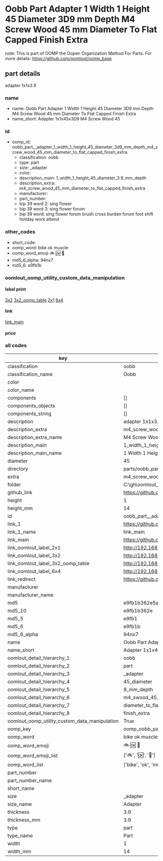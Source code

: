 # Oobb Part  Adapter 1 Width 1 Height 45 Diameter 3D9 mm Depth M4 Screw Wood 45 mm Diameter To Flat Capped Finish Extra  

note: This is part of OOMP the Oopen Organization Method For Parts. For more details: https://github.com/oomlout/oomp_base

##  part details
  



 adapter 1x1x3.9



### name
* name: Oobb Part  Adapter 1 Width 1 Height 45 Diameter 3D9 mm Depth M4 Screw Wood 45 mm Diameter To Flat Capped Finish Extra
* name_short: Adapter 1x1x45x3D9 M4 Screw Wood 45
### id
* oomp_id: oobb_part__adapter_1_width_1_height_45_diameter_3d9_mm_depth_m4_screw_wood_45_mm_diameter_to_flat_capped_finish_extra
  * classification: oobb
  * type: part
  * size: _adapter
  * color: 
  * description_main: 1_width_1_height_45_diameter_3.9_mm_depth
  * description_extra: m4_screw_wood_45_mm_diameter_to_flat_capped_finish_extra
  * manufacturer: 
  * part_number: 
  * bip 39 word 2: sing flower
  * bip 39 word 3: sing flower forum
  * bip 39 word: sing flower forum brush cross burden forum foot shift holiday work attend

### other_codes
* short_code: 
* oomp_word: bike ok muscle
* oomp_word_emoji :bike: :ok: :muscle:
* md5_6_alpha: 94nx7
* md5_6: e9fb1b






### oomlout_oomp_utility_custom_data_manipulation
#### label print
[3x2](http://192.168.1.245:1112/?label=oomp%2094nx7)
[3x2_oomp_table](http://192.168.1.108:1112/?label=oomp%2094nx7)
[2x1](http://192.168.1.242:1112/?label=oomp%2094nx7)
[6x4](http://192.168.1.55:1112/?label=oomp%2094nx7)    

#### link

[link_main](https://github.com/oomlout/oomlout_oobb_version_4_generated_parts/tree/main/navigation_oomp/oobb/part/_adapter/1_width_1_height_45_diameter_3.9_mm_depth/m4_screw_wood_45_mm_diameter_to_flat_capped_finish_extra/part)                              

#### price







### all codes 
| key | value |  
| --- | --- |  
| classification | oobb |  
| classification_name | Oobb |  
| color |  |  
| color_name |  |  
| components | [] |  
| components_objects | [] |  
| components_string | [] |  
| description |  adapter 1x1x3.9 |  
| description_extra | m4_screw_wood_45_mm_diameter_to_flat_capped_finish_extra |  
| description_extra_name | M4 Screw Wood 45 mm Diameter To Flat Capped Finish Extra |  
| description_main | 1_width_1_height_45_diameter_3.9_mm_depth |  
| description_main_name | 1 Width 1 Height 45 Diameter 3.9 mm Depth |  
| diameter | 45 |  
| directory | parts/oobb_part__adapter_1_width_1_height_45_diameter_3d9_mm_depth_m4_screw_wood_45_mm_diameter_to_flat_capped_finish_extra |  
| extra | m4_screw_wood_45_mm_diameter_to_flat_capped_finish |  
| folder | C:\gh\oomlout_oobb_version_4_generated_parts\parts\oobb_part__adapter_1_width_1_height_45_diameter_3d9_mm_depth_m4_screw_wood_45_mm_diameter_to_flat_capped_finish_extra |  
| github_link | https://github.com/oomlout/oomlout_oomp_part_src/tree/main/parts/oobb_part__adapter_1_width_1_height_45_diameter_3d9_mm_depth_m4_screw_wood_45_mm_diameter_to_flat_capped_finish_extra |  
| height | 1 |  
| height_mm | 14 |  
| id | oobb_part__adapter_1_width_1_height_45_diameter_3d9_mm_depth_m4_screw_wood_45_mm_diameter_to_flat_capped_finish_extra |  
| link_1 | https://github.com/oomlout/oomlout_oobb_version_4_generated_parts/tree/main/navigation_oomp/oobb/part/_adapter/1_width_1_height_45_diameter_3.9_mm_depth/m4_screw_wood_45_mm_diameter_to_flat_capped_finish_extra/part |  
| link_1_name | link_main |  
| link_main | https://github.com/oomlout/oomlout_oobb_version_4_generated_parts/tree/main/navigation_oomp/oobb/part/_adapter/1_width_1_height_45_diameter_3.9_mm_depth/m4_screw_wood_45_mm_diameter_to_flat_capped_finish_extra/part |  
| link_oomlout_label_2x1 | http://192.168.1.242:1112/?label=oomp%2094nx7 |  
| link_oomlout_label_3x2 | http://192.168.1.245:1112/?label=oomp%2094nx7 |  
| link_oomlout_label_3x2_oomp_table | http://192.168.1.108:1112/?label=oomp%2094nx7 |  
| link_oomlout_label_6x4 | http://192.168.1.55:1112/?label=oomp%2094nx7 |  
| link_redirect | https://github.com/oomlout/oomlout_oobb_version_4_generated_parts/tree/main/parts/oobb__adapter_01_01_45_3d9_ex_m4_screw_wood_45_mm_diameter_to_flat_capped_finish |  
| manufacturer |  |  
| manufacturer_name |  |  
| md5 | e9fb1b362e5aeb747a1a01d2b756664a |  
| md5_10 | e9fb1b362e |  
| md5_5 | e9fb1 |  
| md5_6 | e9fb1b |  
| md5_6_alpha | 94nx7 |  
| name | Oobb Part  Adapter 1 Width 1 Height 45 Diameter 3D9 mm Depth M4 Screw Wood 45 mm Diameter To Flat Capped Finish Extra |  
| name_short | Adapter 1x1x45x3D9 M4 Screw Wood 45 |  
| oomlout_detail_hierarchy_1 | oobb |  
| oomlout_detail_hierarchy_2 | part |  
| oomlout_detail_hierarchy_3 | _adapter |  
| oomlout_detail_hierarchy_4 | 45_diameter |  
| oomlout_detail_hierarchy_5 | 9_mm_depth |  
| oomlout_detail_hierarchy_6 | m4_swood_45_mm |  
| oomlout_detail_hierarchy_7 | diameter_to_flat_capped |  
| oomlout_detail_hierarchy_8 | finish_extra |  
| oomlout_oomp_utility_custom_data_manipulation | True |  
| oomp_key | oomp_oobb_part__adapter_1_width_1_height_45_diameter_3d9_mm_depth_m4_screw_wood_45_mm_diameter_to_flat_capped_finish_extra |  
| oomp_word | bike ok muscle |  
| oomp_word_emoji | :bike: :ok: :muscle: |  
| oomp_word_emoji_list | [':bike:', ':ok:', ':muscle:'] |  
| oomp_word_list | ['bike', 'ok', 'muscle'] |  
| part_number |  |  
| part_number_name |  |  
| short_name |  |  
| size | _adapter |  
| size_name |  Adapter |  
| thickness | 3.9 |  
| thickness_mm | 3.9 |  
| type | part |  
| type_name | Part |  
| width | 1 |  
| width_mm | 14 |  
